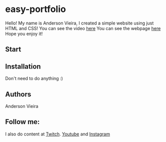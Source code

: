 # easy-portfolio
Hello! My name is Anderson Vieira, I created a simple website using just HTML and CSS! 
You can see the video [here](https://www.youtube.com/@anderssomvieira)
You can see the webpage [here](https://github.com/thesonsong)
Hope you enjoy it!

## Start

## Installation
Don't need to do anything :)

## Authors
Anderson Vieira 


## Follow me:
I also do content at [Twitch](https://www.twitch.tv/anderssomvieira).
[Youtube](https://www.youtube.com/@anderssomvieira)
and [Instagram](https://www.instagram.com/anderssomvieira)


